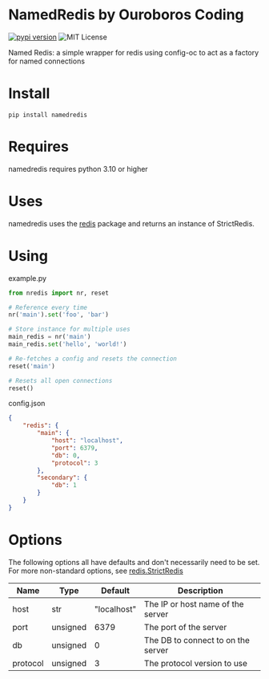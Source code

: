 # NamedRedis by Ouroboros Coding
[![pypi version](https://img.shields.io/pypi/v/namedredis.svg)](https://pypi.org/project/namedredis) ![MIT License](https://img.shields.io/pypi/l/namedredis.svg)

Named Redis: a simple wrapper for redis using config-oc to act as a factory for named connections

# Install
```
pip install namedredis
```

# Requires
namedredis requires python 3.10 or higher

# Uses
namedredis uses the [redis](https://pypi.org/project/redis/) package and returns an instance of StrictRedis.

# Using

example.py
```python
from nredis import nr, reset

# Reference every time
nr('main').set('foo', 'bar')

# Store instance for multiple uses
main_redis = nr('main')
main_redis.set('hello', 'world!')

# Re-fetches a config and resets the connection
reset('main')

# Resets all open connections
reset()
```

config.json
```json
{
	"redis": {
		"main": {
			"host": "localhost",
			"port": 6379,
			"db": 0,
			"protocol": 3
		},
		"secondary": {
			"db": 1
		}
	}
}
```

# Options

The following options all have defaults and don't necessarily need to be set. For more non-standard options, see [redis.StrictRedis](https://redis-py-doc.readthedocs.io/en/master/index.html#redis.StrictRedis)

| Name | Type | Default | Description |
| ---- | ---- | ------- | ----------- |
| host | str | "localhost" | The IP or host name of the server |
| port | unsigned | 6379 | The port of the server |
| db | unsigned | 0 | The DB to connect to on the server |
| protocol | unsigned | 3 | The protocol version to use |
